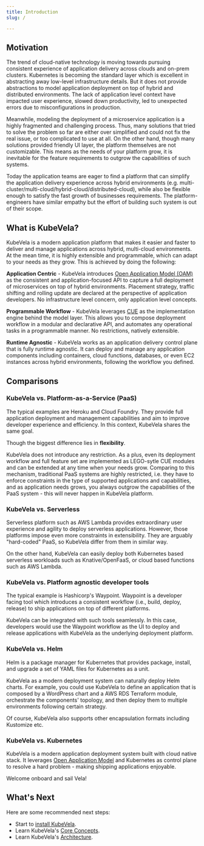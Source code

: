 ```yaml
---
title: Introduction
slug: /

---
```


## Motivation

The trend of cloud-native technology is moving towards pursuing consistent experience of application delivery across clouds and on-prem clusters. Kubernetes is becoming the standard layer which is excellent in abstracting away low-level infrastructure details. But it does not provide abstractions to model application deployment on top of hybrid and distributed environments. The lack of application level context have impacted user experience, slowed down productivity, led to unexpected errors due to misconfigurations in production.

Meanwhile, modeling the deployment of a microservice application is a highly fragmented and challenging process. Thus, many solutions that tried to solve the problem so far are either over simplified and could not fix the real issue, or too complicated to use at all. On the other hand, though many solutions provided friendly UI layer, the platform themselves are not customizable. This means as the needs of your platform grow, it is inevitable for the feature requirements to outgrow the capabilities of such systems.

Today the application teams are eager to find a platform that can simplify the application delivery experience across hybrid environments (e.g. multi-cluster/multi-cloud/hybrid-cloud/distributed-cloud), while also be flexible enough to satisfy the fast growth of businesses requirements. The platform-engineers have similar empathy but the effort of building such system is out of their scope.


## What is KubeVela?

KubeVela is a modern application platform that makes it easier and faster to deliver and manage applications across hybrid, multi-cloud environments. At the mean time, it is highly extensible and programmable, which can adapt to your needs as they grow. This is achieved by doing the following:

**Application Centric** - KubeVela introduces [Open Application Model (OAM)](https://oam.dev/) as the consistent and application-focused API to capture a full deployment of microservices on top of hybrid environments. Placement strategy, traffic shifting and rolling update are declared at the perspective of application developers. No infrastructure level concern, only application level concepts.

**Programmable Workflow** - KubeVela leverages [CUE](https://cuelang.org/) as the implementation engine behind the model layer. This allows you to compose deployment workflow in a modular and declarative API, and automates any operational tasks in a programmable manner. No restrictions, natively extensible.

**Runtime Agnostic** - KubeVela works as an application delivery control plane that is fully runtime agnostic. It can deploy and manage any application components including containers, cloud functions, databases, or even EC2 instances across hybrid environments, following the workflow you defined.

## Comparisons

### KubeVela vs. Platform-as-a-Service (PaaS) 

The typical examples are Heroku and Cloud Foundry. They provide full application deployment and management capabilities and aim to improve developer experience and efficiency. In this context, KubeVela shares the same goal.

Though the biggest difference lies in **flexibility**.

KubeVela does not introduce any restriction. As a plus, even its deployment workflow and full feature set are implemented as LEGO-sytle CUE modules and can be extended at any time when your needs grow. Comparing to this mechanism, traditional PaaS systems are highly restricted, i.e. they have to enforce constraints in the type of supported applications and capabilities, and as application needs grows, you always outgrow the capabilities of the PaaS system - this will never happen in KubeVela platform.

### KubeVela vs. Serverless  

Serverless platform such as AWS Lambda provides extraordinary user experience and agility to deploy serverless applications. However, those platforms impose even more constraints in extensibility. They are arguably "hard-coded" PaaS, so KubeVela differ from them in similar way.

On the other hand, KubeVela can easily deploy both Kubernetes based serverless workloads such as Knative/OpenFaaS, or cloud based functions such as AWS Lambda.

### KubeVela vs. Platform agnostic developer tools

The typical example is Hashicorp's Waypoint. Waypoint is a developer facing tool which introduces a consistent workflow (i.e., build, deploy, release) to ship applications on top of different platforms.

KubeVela can be integrated with such tools seamlessly. In this case, developers would use the Waypoint workflow as the UI to deploy and release applications with KubeVela as the underlying deployment platform.

### KubeVela vs. Helm 

Helm is a package manager for Kubernetes that provides package, install, and upgrade a set of YAML files for Kubernetes as a unit. 

KubeVela as a modern deployment system can naturally deploy Helm charts. For example, you could use KubeVela to define an application that is composed by a WordPress chart and a AWS RDS Terraform module, orchestrate the components' topology, and then deploy them to multiple environments following certain strategy.

Of course, KubeVela also supports other encapsulation formats including Kustomize etc.

### KubeVela vs. Kubernetes

KubeVela is a modern application deployment system built with cloud native stack. It leverages [Open Application Model](https://github.com/oam-dev/spec) and Kubernetes as control plane to resolve a hard problem - making shipping applications enjoyable.

Welcome onboard and sail Vela!


## What's Next

Here are some recommended next steps:

- Start to [install KubeVela](./getting-started/quick-install).
- Learn KubeVela's [Core Concepts](core-concepts/application).
- Learn KubeVela's [Architecture](core-concepts/architecture).

